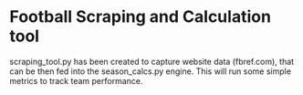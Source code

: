 # Football Scraping and Calculation tool

scraping_tool.py has been created to capture website data (fbref.com), that can be then fed into the season_calcs.py engine. This will run some simple metrics to track team performance.
